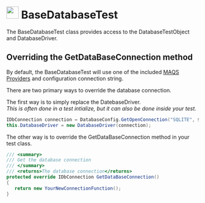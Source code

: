 # <img src="resources/maqslogo.ico" height="32" width="32"> BaseDatabaseTest
The BaseDatabaseTest class provides access to the DatabaseTestObject and DatabaseDriver.


## Overriding the GetDataBaseConnection method
By default, the BaseDatabaseTest will use one of the included [MAQS Providers](MAQS_5/DatabaseProviders.md) and configuration connection string. 

There are two primary ways to override the database connection.
  
The first way is to simply replace the DatebaseDriver.  
*This is often done in a test intialize, but it can also be done inside your test.*
```csharp
IDbConnection connection = DatabaseConfig.GetOpenConnection("SQLITE", $"Data Source={GetDByPath()}");
this.DatabaseDriver = new DatabaseDriver(connection);
```

The other way is to override the GetDataBaseConnection method in your test class.

```csharp
/// <summary>
/// Get the database connection
/// </summary>
/// <returns>The database connection</returns>
protected override IDbConnection GetDataBaseConnection()
{
   return new YourNewConnectionFunction();
}
```